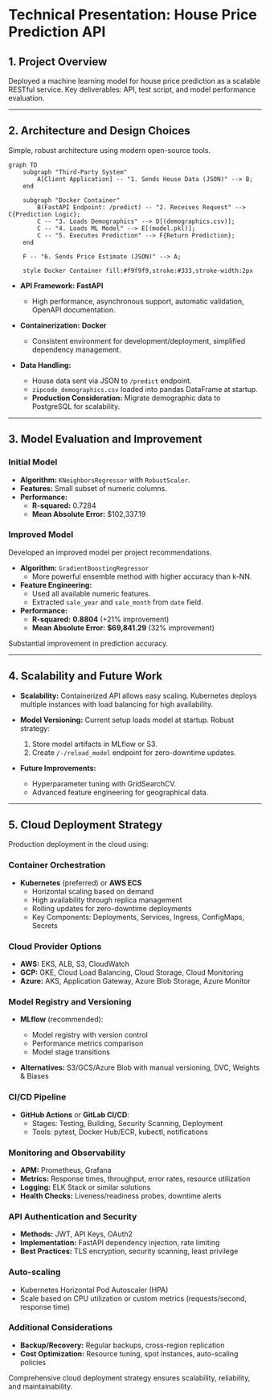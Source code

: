 # Technical Presentation: House Price Prediction API

## 1. Project Overview

Deployed a machine learning model for house price prediction as a scalable RESTful service. Key deliverables: API, test script, and model performance evaluation.

---

## 2. Architecture and Design Choices

Simple, robust architecture using modern open-source tools.

```mermaid
graph TD
    subgraph "Third-Party System"
        A[Client Application] -- "1. Sends House Data (JSON)" --> B;
    end

    subgraph "Docker Container"
        B(FastAPI Endpoint: /predict) -- "2. Receives Request" --> C{Prediction Logic};
        C -- "3. Loads Demographics" --> D[(demographics.csv)];
        C -- "4. Loads ML Model" --> E[(model.pkl)];
        C -- "5. Executes Prediction" --> F{Return Prediction};
    end

    F -- "6. Sends Price Estimate (JSON)" --> A;

    style Docker Container fill:#f9f9f9,stroke:#333,stroke-width:2px
```

*   **API Framework:** **FastAPI**
    *   High performance, asynchronous support, automatic validation, OpenAPI documentation.

*   **Containerization:** **Docker**
    *   Consistent environment for development/deployment, simplified dependency management.

*   **Data Handling:**
    *   House data sent via JSON to `/predict` endpoint.
    *   `zipcode_demographics.csv` loaded into pandas DataFrame at startup.
    *   **Production Consideration:** Migrate demographic data to PostgreSQL for scalability.

---

## 3. Model Evaluation and Improvement

### Initial Model

*   **Algorithm:** `KNeighborsRegressor` with `RobustScaler`.
*   **Features:** Small subset of numeric columns.
*   **Performance:**
    *   **R-squared:** 0.7284
    *   **Mean Absolute Error:** $102,337.19

### Improved Model

Developed an improved model per project recommendations.

*   **Algorithm:** `GradientBoostingRegressor`
    *   More powerful ensemble method with higher accuracy than k-NN.
*   **Feature Engineering:**
    *   Used all available numeric features.
    *   Extracted `sale_year` and `sale_month` from `date` field.
*   **Performance:**
    *   **R-squared:** **0.8804** (+21% improvement)
    *   **Mean Absolute Error:** **$69,841.29** (32% improvement)

Substantial improvement in prediction accuracy.

---

## 4. Scalability and Future Work

*   **Scalability:** Containerized API allows easy scaling. Kubernetes deploys multiple instances with load balancing for high availability.

*   **Model Versioning:** Current setup loads model at startup. Robust strategy:
    1.  Store model artifacts in MLflow or S3.
    2.  Create `/-/reload_model` endpoint for zero-downtime updates.

*   **Future Improvements:**
    *   Hyperparameter tuning with GridSearchCV.
    *   Advanced feature engineering for geographical data.

---

## 5. Cloud Deployment Strategy

Production deployment in the cloud using:

### Container Orchestration

*   **Kubernetes** (preferred) or **AWS ECS**
    *   Horizontal scaling based on demand
    *   High availability through replica management
    *   Rolling updates for zero-downtime deployments
    *   Key Components: Deployments, Services, Ingress, ConfigMaps, Secrets

### Cloud Provider Options

*   **AWS:** EKS, ALB, S3, CloudWatch
*   **GCP:** GKE, Cloud Load Balancing, Cloud Storage, Cloud Monitoring
*   **Azure:** AKS, Application Gateway, Azure Blob Storage, Azure Monitor

### Model Registry and Versioning

*   **MLflow** (recommended):
    *   Model registry with version control
    *   Performance metrics comparison
    *   Model stage transitions

*   **Alternatives:** S3/GCS/Azure Blob with manual versioning, DVC, Weights & Biases

### CI/CD Pipeline

*   **GitHub Actions** or **GitLab CI/CD**:
    *   Stages: Testing, Building, Security Scanning, Deployment
    *   Tools: pytest, Docker Hub/ECR, kubectl, notifications

### Monitoring and Observability

*   **APM:** Prometheus, Grafana
*   **Metrics:** Response times, throughput, error rates, resource utilization
*   **Logging:** ELK Stack or similar solutions
*   **Health Checks:** Liveness/readiness probes, downtime alerts

### API Authentication and Security

*   **Methods:** JWT, API Keys, OAuth2
*   **Implementation:** FastAPI dependency injection, rate limiting
*   **Best Practices:** TLS encryption, security scanning, least privilege

### Auto-scaling

*   Kubernetes Horizontal Pod Autoscaler (HPA)
*   Scale based on CPU utilization or custom metrics (requests/second, response time)

### Additional Considerations

*   **Backup/Recovery:** Regular backups, cross-region replication
*   **Cost Optimization:** Resource tuning, spot instances, auto-scaling policies

Comprehensive cloud deployment strategy ensures scalability, reliability, and maintainability.
